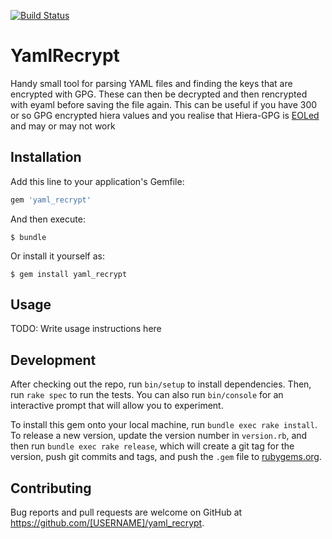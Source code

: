 [![Build Status](https://travis-ci.org/GeoffWilliams/yaml_recrypt.svg?branch=master)](https://travis-ci.org/GeoffWilliams/yaml_recrypt)
# YamlRecrypt

Handy small tool for parsing YAML files and finding the keys that are encrypted with GPG.  These can then be decrypted and then rencrypted with eyaml before saving the file again.  This can be useful if you have 300 or so GPG encrypted hiera values and you realise that Hiera-GPG is [EOLed](https://github.com/crayfishx/hiera-gpg) and may or may not work


## Installation

Add this line to your application's Gemfile:

```ruby
gem 'yaml_recrypt'
```

And then execute:

    $ bundle

Or install it yourself as:

    $ gem install yaml_recrypt

## Usage

TODO: Write usage instructions here

## Development

After checking out the repo, run `bin/setup` to install dependencies. Then, run `rake spec` to run the tests. You can also run `bin/console` for an interactive prompt that will allow you to experiment.

To install this gem onto your local machine, run `bundle exec rake install`. To release a new version, update the version number in `version.rb`, and then run `bundle exec rake release`, which will create a git tag for the version, push git commits and tags, and push the `.gem` file to [rubygems.org](https://rubygems.org).

## Contributing

Bug reports and pull requests are welcome on GitHub at https://github.com/[USERNAME]/yaml_recrypt.
